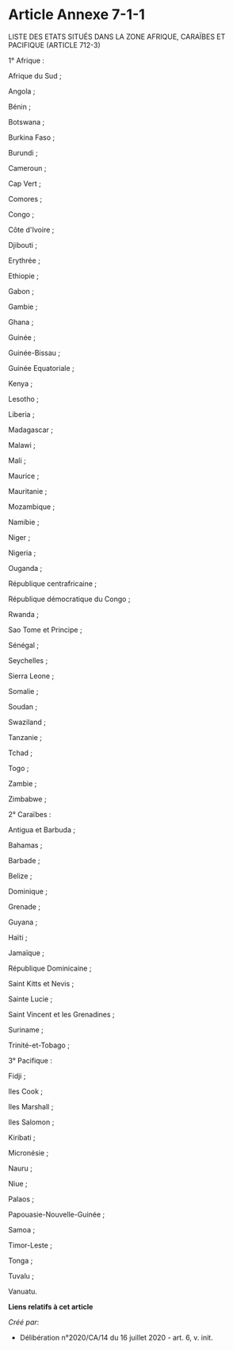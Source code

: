 # Article Annexe 7-1-1

LISTE DES ETATS SITUÉS DANS LA ZONE AFRIQUE, CARAÏBES ET PACIFIQUE (ARTICLE 712-3)

1° Afrique :

Afrique du Sud ;

Angola ;

Bénin ;

Botswana ;

Burkina Faso ;

Burundi ;

Cameroun ;

Cap Vert ;

Comores ;

Congo ;

Côte d'Ivoire ;

Djibouti ;

Erythrée ;

Ethiopie ;

Gabon ;

Gambie ;

Ghana ;

Guinée ;

Guinée-Bissau ;

Guinée Equatoriale ;

Kenya ;

Lesotho ;

Liberia ;

Madagascar ;

Malawi ;

Mali ;

Maurice ;

Mauritanie ;

Mozambique ;

Namibie ;

Niger ;

Nigeria ;

Ouganda ;

République centrafricaine ;

République démocratique du Congo ;

Rwanda ;

Sao Tome et Principe ;

Sénégal ;

Seychelles ;

Sierra Leone ;

Somalie ;

Soudan ;

Swaziland ;

Tanzanie ;

Tchad ;

Togo ;

Zambie ;

Zimbabwe ;

2° Caraïbes :

Antigua et Barbuda ;

Bahamas ;

Barbade ;

Belize ;

Dominique ;

Grenade ;

Guyana ;

Haïti ;

Jamaïque ;

République Dominicaine ;

Saint Kitts et Nevis ;

Sainte Lucie ;

Saint Vincent et les Grenadines ;

Suriname ;

Trinité-et-Tobago ;

3° Pacifique :

Fidji ;

Iles Cook ;

Iles Marshall ;

Iles Salomon ;

Kiribati ;

Micronésie ;

Nauru ;

Niue ;

Palaos ;

Papouasie-Nouvelle-Guinée ;

Samoa ;

Timor-Leste ;

Tonga ;

Tuvalu ;

Vanuatu.

**Liens relatifs à cet article**

_Créé par_:

  - Délibération n°2020/CA/14 du 16 juillet 2020 - art. 6, v. init.
